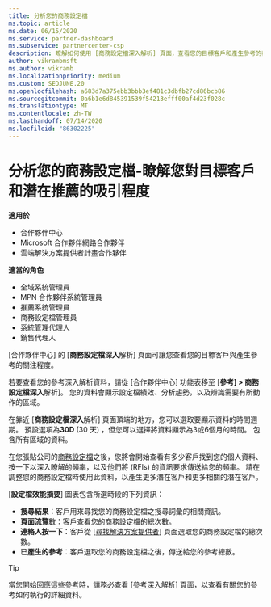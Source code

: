 ```yaml
---
title: 分析您的商務設定檔
ms.topic: article
ms.date: 06/15/2020
ms.service: partner-dashboard
ms.subservice: partnercenter-csp
description: 瞭解如何使用 [商務設定檔深入解析] 頁面，查看您的目標客戶和產生參考的觀點。
author: vikrambmsft
ms.author: vikramb
ms.localizationpriority: medium
ms.custom: SEOJUNE.20
ms.openlocfilehash: a683d7a375ebb3bbb3ef481c3dbfb27cd86bcb86
ms.sourcegitcommit: 0a6b1e6d845391539f54213efff00af4d23f028c
ms.translationtype: MT
ms.contentlocale: zh-TW
ms.lasthandoff: 07/14/2020
ms.locfileid: "86302225"
---
```

# <a name="analyze-your-business-profile---see-how-well-you-attract-target-customers-and-potential-referrals"></a>分析您的商務設定檔-瞭解您對目標客戶和潛在推薦的吸引程度
<!-- 
https://go.microsoft.com/fwlink/?linkid=849120
-->

**適用於**

- 合作夥伴中心
- Microsoft 合作夥伴網路合作夥伴
- 雲端解決方案提供者計畫合作夥伴

**適當的角色**

- 全域系統管理員
- MPN 合作夥伴系統管理員
- 推薦系統管理員
- 商務設定檔管理員
- 系統管理代理人
- 銷售代理人

[合作夥伴中心] 的 [**商務設定檔深入**解析] 頁面可讓您查看您的目標客戶與產生參考的關注程度。

若要查看您的參考深入解析資料，請從 [合作夥伴中心] 功能表移至 [**參考] > 商務設定檔深入**解析]。 您的資料會顯示設定檔績效、分析趨勢，以及辨識需要有所動作的區域。

在靠近 [**商務設定檔深入**解析] 頁面頂端的地方，您可以選取要顯示資料的時間週期。 預設選項為**30D** (30 天) ，但您可以選擇將資料顯示為3或6個月的時間。 包含所有區域的資料。

在您張貼公司的[商務設定檔](create-a-marketing-profile.md)之後，您將會開始查看有多少客戶找到您的個人資料、按一下以深入瞭解的頻率，以及他們將 (RFIs) 的資訊要求傳送給您的頻率。 請在調整您的商務設定檔時使用此資料，以產生更多潛在客戶和更多相關的潛在客戶。

[**設定檔效能摘要**] 圖表包含所選時段的下列資訊：

- **搜尋結果**：客戶用來尋找您的商務設定檔之搜尋詞彙的相關資訊。
- **頁面流覽**數：客戶查看您的商務設定檔的總次數。
- **連絡人按一下**：客戶從 [[尋找解決方案提供者](https://www.microsoft.com/solution-providers/home)] 頁面選取您的商務設定檔的總次數。
- 已**產生的參考**：客戶選取您的商務設定檔之後，傳送給您的參考總數。

> [!TIP]
> 當您開始[回應這些參考](responding-to-referrals.md)時，請務必查看 [[參考深入](referral-insights.md)解析] 頁面，以查看有關您的參考如何執行的詳細資料。
